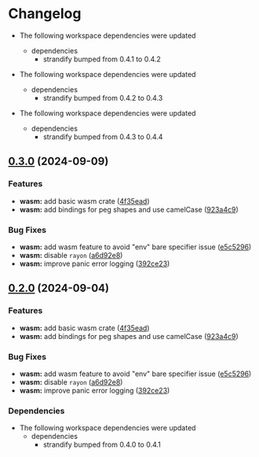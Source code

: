 # Changelog

* The following workspace dependencies were updated
  * dependencies
    * strandify bumped from 0.4.1 to 0.4.2

* The following workspace dependencies were updated
  * dependencies
    * strandify bumped from 0.4.2 to 0.4.3

* The following workspace dependencies were updated
  * dependencies
    * strandify bumped from 0.4.3 to 0.4.4

## [0.3.0](https://github.com/loiccoyle/strandify/compare/strandify-wasm-v0.2.1...strandify-wasm-v0.3.0) (2024-09-09)


### Features

* **wasm:** add basic wasm crate ([4f35ead](https://github.com/loiccoyle/strandify/commit/4f35ead0064780f59fd88cc43b756a556d445450))
* **wasm:** add bindings for peg shapes and use camelCase ([923a4c9](https://github.com/loiccoyle/strandify/commit/923a4c97217101ad0f53fd894a62109b7e42deaf))


### Bug Fixes

* **wasm:** add wasm feature to avoid "env" bare specifier issue ([e5c5296](https://github.com/loiccoyle/strandify/commit/e5c529686cd40a74fa645e0e701397299c611715))
* **wasm:** disable `rayon` ([a6d92e8](https://github.com/loiccoyle/strandify/commit/a6d92e8e9768cb91c1cbe5e4691dd4ae685d912e))
* **wasm:** improve panic error logging ([392ce23](https://github.com/loiccoyle/strandify/commit/392ce2358982fedf7f45ac8e46288bfc8adcd56f))

## [0.2.0](https://github.com/loiccoyle/strandify/compare/strandify-wasm-v0.1.0...strandify-wasm-v0.2.0) (2024-09-04)


### Features

* **wasm:** add basic wasm crate ([4f35ead](https://github.com/loiccoyle/strandify/commit/4f35ead0064780f59fd88cc43b756a556d445450))
* **wasm:** add bindings for peg shapes and use camelCase ([923a4c9](https://github.com/loiccoyle/strandify/commit/923a4c97217101ad0f53fd894a62109b7e42deaf))


### Bug Fixes

* **wasm:** add wasm feature to avoid "env" bare specifier issue ([e5c5296](https://github.com/loiccoyle/strandify/commit/e5c529686cd40a74fa645e0e701397299c611715))
* **wasm:** disable `rayon` ([a6d92e8](https://github.com/loiccoyle/strandify/commit/a6d92e8e9768cb91c1cbe5e4691dd4ae685d912e))
* **wasm:** improve panic error logging ([392ce23](https://github.com/loiccoyle/strandify/commit/392ce2358982fedf7f45ac8e46288bfc8adcd56f))


### Dependencies

* The following workspace dependencies were updated
  * dependencies
    * strandify bumped from 0.4.0 to 0.4.1
